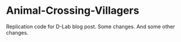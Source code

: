 # Animal-Crossing-Villagers

Replication code for D-Lab blog post. Some changes. And some other changes.
